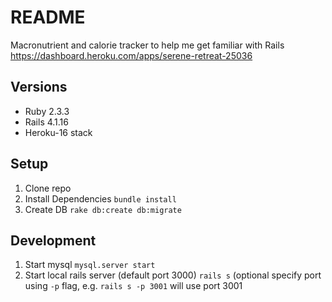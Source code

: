 # README

Macronutrient and calorie tracker to help me get familiar with Rails
https://dashboard.heroku.com/apps/serene-retreat-25036

## Versions
* Ruby 2.3.3
* Rails 4.1.16
* Heroku-16 stack

## Setup
1. Clone repo
2. Install Dependencies 
  `bundle install`
3. Create DB
  `rake db:create db:migrate`

## Development
1. Start mysql
  `mysql.server start`
2. Start local rails server (default port 3000)
  `rails s` (optional specify port using `-p` flag, e.g. `rails s -p 3001` will use port 3001
